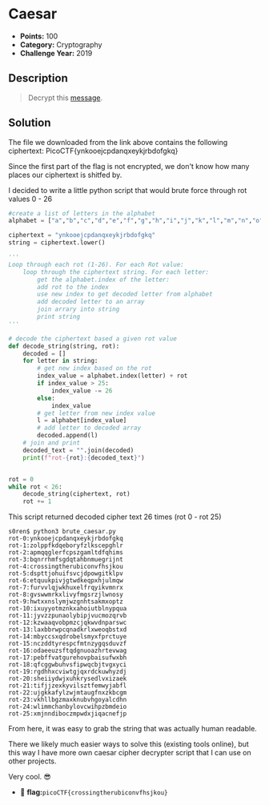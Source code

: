 # Caesar    
* **Points:** 100
* **Category:** Cryptography
* **Challenge Year:** 2019

## Description
> Decrypt this <a href= "https://jupiter.challenges.picoctf.org/static/49f31c8f17817dc2d367428c9e5ab0bc/ciphertext">message</a>. 
>
>

## Solution
The file we downloaded from the link above contains the following ciphertext: 
PicoCTF{ynkooejcpdanqxeykjrbdofgkq}

Since the first part of the flag is not encrypted, we don't know how many places our ciphertext is shitfed by. 

I decided to write a little python script that would brute force through rot values 0 - 26 

```python
#create a list of letters in the alphabet
alphabet = ["a","b","c","d","e","f","g","h","i","j","k","l","m","n","o","p","q","r","s","t","u","v","w","x","y","z"]

ciphertext = "ynkooejcpdanqxeykjrbdofgkq"
string = ciphertext.lower()      

'''
Loop through each rot (1-26). For each Rot value:
    loop through the ciphertext string. For each letter: 
        get the alphabet.index of the letter: 
        add rot to the index
        use new index to get decoded letter from alphabet
        add decoded letter to an array
        join arrary into string
        print string
'''

# decode the ciphertext based a given rot value
def decode_string(string, rot):
    decoded = []
    for letter in string:
        # get new index based on the rot 
        index_value = alphabet.index(letter) + rot
        if index_value > 25:
            index_value -= 26
        else:
            index_value
        # get letter from new index value
        l = alphabet[index_value]
        # add letter to decoded array
        decoded.append(l)
    # join and print
    decoded_text = "".join(decoded)
    print(f"rot-{rot}:{decoded_text}")


rot = 0 
while rot < 26:
    decode_string(ciphertext, rot)
    rot += 1
```

This script returned decoded cipher text 26 times (rot 0 - rot 25)

```
s0ren$ python3 brute_caesar.py
rot-0:ynkooejcpdanqxeykjrbdofgkq
rot-1:zolppfkdqeboryfzlkscepghlr
rot-2:apmqqglerfcpszgamltdfqhims
rot-3:bqnrrhmfsgdqtahbnmuegrijnt
rot-4:crossingtherubiconvfhsjkou
rot-5:dspttjohuifsvcjdpowgitklpv
rot-6:etquukpivjgtwdkeqpxhjulmqw
rot-7:furvvlqjwkhuxelfrqyikvmnrx
rot-8:gvswwmrkxlivyfmgsrzjlwnosy
rot-9:hwtxxnslymjwzgnhtsakmxoptz
rot-10:ixuyyotmznkxahoiutblnypqua
rot-11:jyvzzpunaolybipjvucmozqrvb
rot-12:kzwaaqvobpmzcjqkwvdnparswc
rot-13:laxbbrwpcqnadkrlxweoqbstxd
rot-14:mbyccsxqdrobelsmyxfprctuye
rot-15:nczddtyrespcfmtnzygqsduvzf
rot-16:odaeeuzsftqdgnuoazhrtevwag
rot-17:pebffvatgurehovpbaisufwxbh
rot-18:qfcggwbuhvsfipwqcbjtvgxyci
rot-19:rgdhhxcviwtgjqxrdckuwhyzdj
rot-20:sheiiydwjxuhkrysedlvxizaek
rot-21:tifjjzexkyvilsztfemwyjabfl
rot-22:ujgkkafylzwjmtaugfnxzkbcgm
rot-23:vkhllbgzmaxknubvhgoyalcdhn
rot-24:wlimmchanbylovcwihpzbmdeio
rot-25:xmjnndiboczmpwdxjiqacnefjp
```

From here, it was easy to grab the string that was actually human readable. 

There we likely much easier ways to solve this (existing tools online), but this way I have more own caesar cipher decrypter script that I can use on other projects. 

Very cool. :sunglasses:

- :black_flag: **flag:**`picoCTF{crossingtherubiconvfhsjkou}`